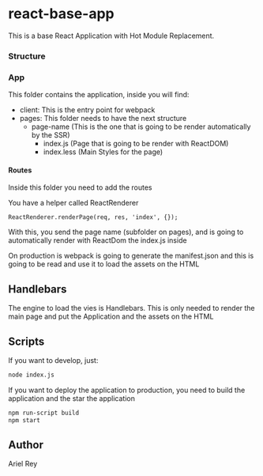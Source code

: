 # react-base-app

This is a base React Application with Hot Module Replacement.

### Structure

### App

This folder contains the application, inside you will find:

- client: This is the entry point for webpack
- pages: This folder needs to have the next structure
    - page-name (This is the one that is going to be render automatically by the SSR)
        - index.js (Page that is going to be render with ReactDOM)
        - index.less (Main Styles for the page)

#### Routes

Inside this folder you need to add the routes

You have a helper called ReactRenderer

```
ReactRenderer.renderPage(req, res, 'index', {});
```

With this, you send the page name (subfolder on pages), and is going to automatically render with ReactDom the index.js inside

On production is webpack is going to generate the manifest.json and this is going to be read and use it to load the assets on the HTML

## Handlebars

The engine to load the vies is Handlebars. This is only needed to render the main page and put the Application and the assets on the HTML

## Scripts

If you want to develop, just:

```bash
node index.js
```

If you want to deploy the application to production, you need to build the application and the star the application

```bash
npm run-script build
npm start
```

## Author

Ariel Rey
